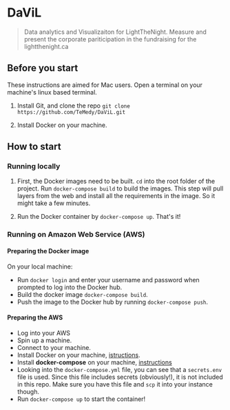 # DaViL
> Data analytics and Visualizaiton for LightTheNight. Measure and present the corporate pariticipation in the fundraising for the lightthenight.ca 

## Before you start
These instructions are aimed for Mac users. Open a terminal on your machine's linux based terminal.
1. Install Git, and clone the repo 
`git clone https://github.com/TeMedy/DaViL.git`

2. Install Docker on your machine.

## How to start
### Running locally
1. First, the Docker images need to be built. `cd` into the root folder of the project. Run `docker-compose build` to build the images. This step will pull layers from the web and install all the requirements in the image. So it might take a few minutes. 

2. Run the Docker container by `docker-compose up`. That's it!

### Running on Amazon Web Service (AWS)
#### Preparing the Docker image 
On your local machine: 
 - Run `docker login` and enter your username and password when prompted to log into the Docker hub.
 - Build the docker image `docker-compose build`.
 - Push the image to the Docker hub by running `docker-compose push`.
#### Preparing the AWS 
 - Log into your AWS
 - Spin up a machine. 
 - Connect to your machine. 
 - Install Docker on your machine, [istructions](http://docs.aws.amazon.com/AmazonECS/latest/developerguide/docker-basics.html#install_docker). 
 - Install **docker-compose** on your machine, [instructions](https://docs.docker.com/compose/install/#install-compose)
 - Looking into the `docker-compose.yml` file, you can see that a `secrets.env` file is used. Since this file includes secrets (obviously!), it is not included in this repo. Make sure you have this file and `scp` it into your instance though. 
 - Run `docker-compose up` to start the container!
